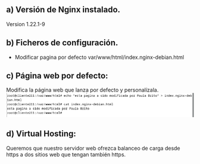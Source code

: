 ## a) Versión de Nginx instalado.
Version 1.22.1-9
## b) Ficheros de configuración.
- Modificar pagina por defecto
var/www/html/index.nginx-debian.html

## c) Página web por defecto:

Modifica la página web que lanza por defecto y personalízala.
![image](pagina.png)

## d) Virtual Hosting:
Queremos que nuestro servidor web ofrezca balanceo de carga desde https  a dos sitios web que tengan también https.
